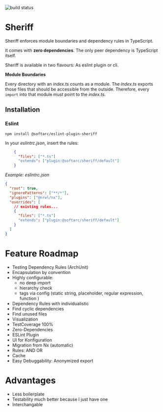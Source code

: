 ![build status](https://github.com/rainerhahnekamp/sheriff/actions/workflows/test.yml/badge.svg)

# Sheriff

Sheriff enforces module boundaries and dependency rules in TypeScript.

It comes with **zero dependencies**. The only peer dependency is TypeScript itself.

Sheriff is available in two flavours: As eslint plugin or cli.

**Module Boundaries**

Every directory with an _index.ts_ counts as a module. The _index.ts_ exports
those files that should be accessible from the outside. Therefore, every `import`
into that module must point to the _index.ts_.

## Installation

### Eslint

```shell
npm install @softarc/eslint-plugin-sheriff
```

In your _eslintrc.json_, insert the rules:

```json
    {
      "files": ["*.ts"]
      "extends": ["plugin:@softarc/sheriff/default"]
    }
```

_Example: eslintrc.json_

```json
{
  "root": true,
  "ignorePatterns": ["**/*"],
  "plugins": ["@nrwl/nx"],
  "overrides": [
    // existing rules...
    {
      "files": ["*.ts"]
      "extends": ["plugin:@softarc/sheriff/default"]
    }
  ]
}
```

# Feature Roadmap

- Testing Dependency Rules (ArchUnit)
- Encapsulation by convention
- Highly configurable:
  - no deep import
  - hierarchy check
  - tags via config (static string, placeholder, regular expression, function )
- Dependency Rules with individualistic
- Find cyclic dependencies
- Find unused files
- Visualization
- TestCoverage 100%
- Zero-Dependencies
- ESLint Plugin
- UI for Konfiguration
- Migration from Nx (automatic)
- Rules: AND OR
- Cache
- Easy Debuggability: Anonymized export

# Advantages

- Less boilerplate
- Testability much better because I just have one
- Interchangable
